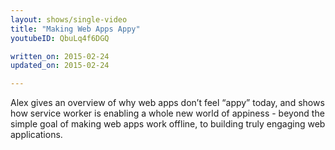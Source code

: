 ```yaml
---
layout: shows/single-video
title: "Making Web Apps Appy"
youtubeID: QbuLq4f6DGQ

written_on: 2015-02-24
updated_on: 2015-02-24

---
```


Alex gives an overview of why web apps don’t feel “appy” today, and shows how service worker is enabling a whole new world of appiness - beyond the simple goal of making web apps work offline, to building truly engaging web applications.

